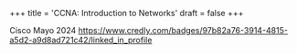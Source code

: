 +++
title = 'CCNA: Introduction to Networks'
draft = false
+++

Cisco
Mayo 2024
https://www.credly.com/badges/97b82a76-3914-4815-a5d2-a9d8ad721c42/linked_in_profile